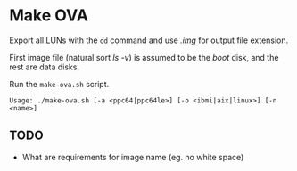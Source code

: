 Make OVA 
===========

Export all LUNs with the `dd` command and use *.img* for output file extension.

First image file (natural sort *ls -v*) is assumed to be the *boot* disk, and the rest are data disks.

Run the `make-ova.sh` script.

```shell
Usage: ./make-ova.sh [-a <ppc64|ppc64le>] [-o <ibmi|aix|linux>] [-n <name>]
```



## TODO

- What are requirements for image name (eg. no white space)
